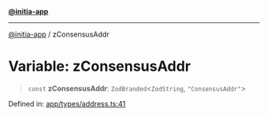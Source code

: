 [**@initia-app**](../types.md)

***

[@initia-app](../types.md) / zConsensusAddr

# Variable: zConsensusAddr

> `const` **zConsensusAddr**: `ZodBranded`\<`ZodString`, `"ConsensusAddr"`\>

Defined in: [app/types/address.ts:41](https://github.com/hanwong/app-v2/blob/b6cc29462bca0bededdcec342d091f91e17e428a/app/types/address.ts#L41)
